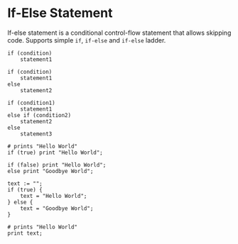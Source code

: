 # If-Else Statement

If-else statement is a conditional control-flow statement that allows skipping code. Supports simple `if`, `if-else` and `if-else` ladder.

```title="Syntax"
if (condition)
    statement1

if (condition)
    statement1
else
    statement2

if (condition1)
    statement1
else if (condition2)
    statement2
else
    statement3
```

```title="Example"
# prints "Hello World"
if (true) print "Hello World";

if (false) print "Hello World";
else print "Goodbye World";

text := "";
if (true) {
    text = "Hello World";
} else {
    text = "Goodbye World";
}

# prints "Hello World"
print text;
```
